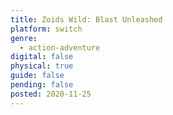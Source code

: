 ```yaml
---
title: Zoids Wild: Blast Unleashed
platform: switch
genre:
  - action-adventure
digital: false
physical: true
guide: false
pending: false
posted: 2020-11-25
---
```

